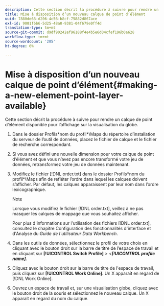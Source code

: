 ```yaml
---
description: Cette section décrit la procédure à suivre pour rendre un calque de point d’élément disponible pour l’affichage sur la visualisation du globe.
title: Mise à disposition d’un nouveau calque de point d’élément
uuid: 7880de63-d206-4c56-b8cf-75882d867ace
exl-id: 9001f6b6-5d25-48a0-9381-04f679e0ff4d
translation-type: tm+mt
source-git-commit: d9df90242ef96188f4e4b5e6d04cfef196b0a628
workflow-type: tm+mt
source-wordcount: '205'
ht-degree: 6%

---
```


# Mise à disposition d’un nouveau calque de point d’élément{#making-a-new-element-point-layer-available}

Cette section décrit la procédure à suivre pour rendre un calque de point d’élément disponible pour l’affichage sur la visualisation du globe.

1. Dans le dossier Profils\*nom du profil*\Maps du répertoire d’installation du serveur de l’outil de données, placez le fichier de calque et le fichier de recherche correspondant.
1. Si vous avez défini une nouvelle dimension pour votre calque de point d’élément et que vous n’avez pas encore transformé votre jeu de données, retransformez votre jeu de données maintenant.
1. Modifiez le fichier [!DNL order.txt] dans le dossier Profils\*nom du profil*\Maps afin de refléter l’ordre dans lequel les calques doivent s’afficher. Par défaut, les calques apparaissent par leur nom dans l’ordre lexicographique.

   >[!NOTE]
   >
   >Lorsque vous modifiez le fichier [!DNL order.txt], veillez à ne pas masquer les calques de mappage que vous souhaitez afficher.

   Pour plus d&#39;informations sur l&#39;utilisation des fichiers [!DNL order.txt], consultez le chapitre Configuration des fonctionnalités d&#39;interface et d&#39;Analyse du *Guide de l&#39;utilisateur Data Workbench*.

1. Dans les outils de données, sélectionnez le profil de votre choix en cliquant avec le bouton droit sur la barre de titre de l’espace de travail et en cliquant sur **[!UICONTROL Switch Profile]** > *&lt;**[!UICONTROL profile name]***.
1. Cliquez avec le bouton droit sur la barre de titre de l&#39;espace de travail, puis cliquez sur **[!UICONTROL Work Online]**. Un X apparaît en regard de [!DNL Work Online].
1. Ouvrez un espace de travail et, sur une visualisation globe, cliquez avec le bouton droit de la souris et sélectionnez le nouveau calque. Un X apparaît en regard du nom du calque.
